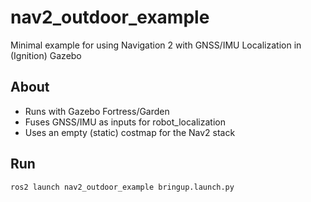 # nav2_outdoor_example
Minimal example for using Navigation 2 with GNSS/IMU Localization in (Ignition) Gazebo

## About

- Runs with Gazebo Fortress/Garden
- Fuses GNSS/IMU as inputs for robot_localization
- Uses an empty (static) costmap for the Nav2 stack 


## Run
```
ros2 launch nav2_outdoor_example bringup.launch.py
```
